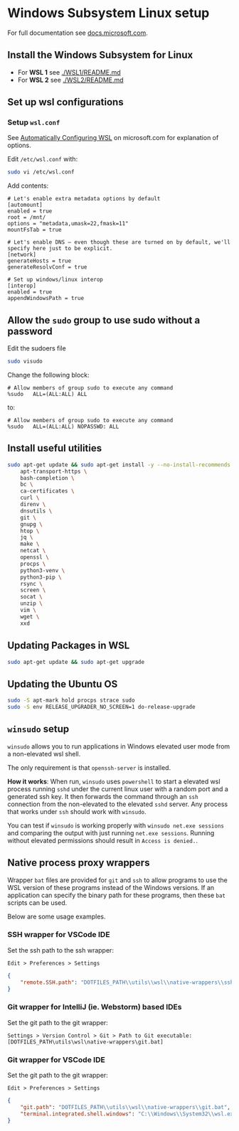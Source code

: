 # Windows Subsystem Linux setup

For full documentation see [docs.microsoft.com](https://docs.microsoft.com/en-us/windows/wsl/install-win10).

## Install the Windows Subsystem for Linux

- For **WSL 1** see [./WSL1/README.md](./WSL1/README.md)
- For **WSL 2** see [./WSL2/README.md](./WSL2/README.md)

## Set up wsl configurations

### Setup `wsl.conf`

See [Automatically Configuring WSL](https://blogs.msdn.microsoft.com/commandline/2018/02/07/automatically-configuring-wsl/) on microsoft.com for explanation of options.

Edit `/etc/wsl.conf` with:

```bash
sudo vi /etc/wsl.conf
```

Add contents:

```text
# Let's enable extra metadata options by default
[automount]
enabled = true
root = /mnt/
options = "metadata,umask=22,fmask=11"
mountFsTab = true

# Let's enable DNS – even though these are turned on by default, we'll specify here just to be explicit.
[network]
generateHosts = true
generateResolvConf = true

# Set up windows/linux interop
[interop]
enabled = true
appendWindowsPath = true
```

## Allow the `sudo` group to use sudo without a password

Edit the sudoers file

```bash
sudo visudo
```

Change the following block:

```text
# Allow members of group sudo to execute any command
%sudo   ALL=(ALL:ALL) ALL
```

to:

```text
# Allow members of group sudo to execute any command
%sudo   ALL=(ALL:ALL) NOPASSWD: ALL
```

## Install useful utilities

```bash
sudo apt-get update && sudo apt-get install -y --no-install-recommends \
    apt-transport-https \
    bash-completion \
    bc \
    ca-certificates \
    curl \
    direnv \
    dnsutils \
    git \
    gnupg \
    htop \
    jq \
    make \
    netcat \
    openssl \
    procps \
    python3-venv \
    python3-pip \
    rsync \
    screen \
    socat \
    unzip \
    vim \
    wget \
    xxd
```

## Updating Packages in WSL

```bash
sudo apt-get update && sudo apt-get upgrade
```

## Updating the Ubuntu OS

```bash
sudo -S apt-mark hold procps strace sudo
sudo -S env RELEASE_UPGRADER_NO_SCREEN=1 do-release-upgrade
```

## `winsudo` setup

`winsudo` allows you to run applications in Windows elevated user mode from a non-elevated wsl shell.

The only requirement is that `openssh-server` is installed.

**How it works**: When run, `winsudo` uses `powershell` to start a elevated wsl process running `sshd` under the current linux user with a random port and a generated ssh key. It then forwards the command through an `ssh` connection from the non-elevated to the elevated `sshd` server. Any process that works under `ssh` should work with `winsudo`.

You can test if `winsudo` is working properly with `winsudo net.exe sessions` and comparing the output with just running `net.exe sessions`. Running without elevated permissions should result in `Access is denied.`.

## Native process proxy wrappers

Wrapper `bat` files are provided for `git` and `ssh` to allow programs to use the WSL version of these programs instead of the Windows versions. If an application can specify the binary path for these programs, then these `bat` scripts can be used.

Below are some usage examples.

### SSH wrapper for VSCode IDE

Set the ssh path to the ssh wrapper:

```text
Edit > Preferences > Settings
```

```json
{
    "remote.SSH.path": "DOTFILES_PATH\\utils\\wsl\\native-wrappers\\ssh.bat",
}
```

### Git wrapper for IntelliJ (ie. Webstorm) based IDEs

Set the git path to the git wrapper:

```text
Settings > Version Control > Git > Path to Git executable: [DOTFILES_PATH\utils\wsl\native-wrappers\git.bat]
```

### Git wrapper for VSCode IDE

Set the git path to the git wrapper:

```text
Edit > Preferences > Settings
```

```json
{
    "git.path": "DOTFILES_PATH\\utils\\wsl\\native-wrappers\\git.bat",
    "terminal.integrated.shell.windows": "C:\\Windows\\System32\\wsl.exe"
}
```
